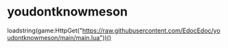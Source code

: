 # youdontknowmeson

loadstring(game:HttpGet("https://raw.githubusercontent.com/EdocEdoc/youdontknowmeson/main/main.lua"))()
